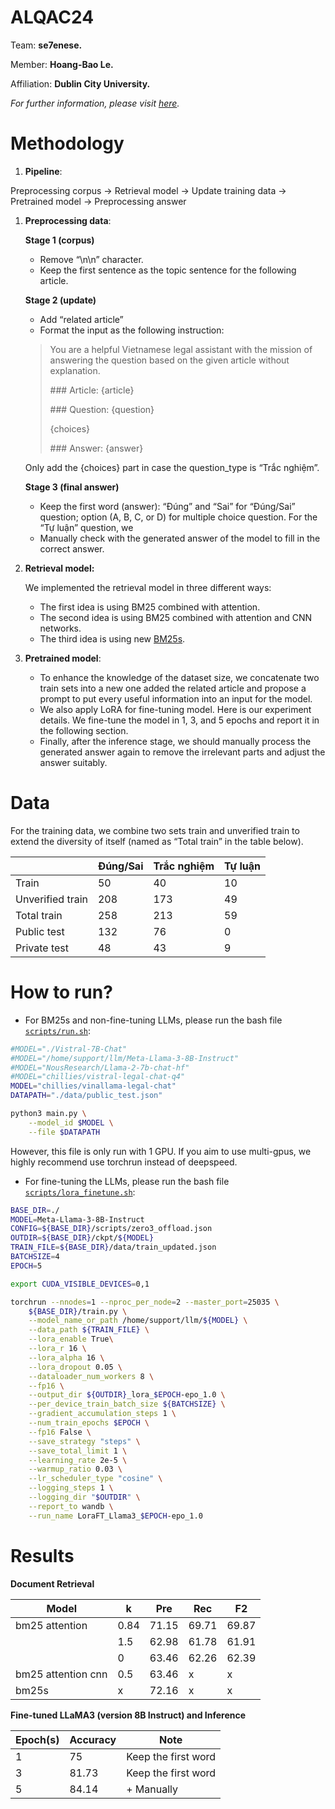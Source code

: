 # ALQAC24

Team: **se7enese.**

Member: **Hoang-Bao Le.** 

Affiliation: **Dublin City University.**  

_For further information, please visit [here](<https://baohl00.github.io/>)._

# Methodology

1. **Pipeline**: 

Preprocessing corpus → Retrieval model → Update training data → Pretrained model → Preprocessing answer 

1. **Preprocessing data**:
    
    **Stage 1 (corpus)**
    
    - Remove “\n\n” character.
    - Keep the first sentence as the topic sentence for the following article.
    
    **Stage 2 (update)**
    
    - Add “related article”
    - Format the input as the following instruction:
    
    > You are a helpful Vietnamese legal assistant with the mission of answering the question based on the given article without explanation.
    >  
    > \### Article: {article}
    >  
    > \### Question: {question}
    >  
    > {choices}
    >  
    > \### Answer: {answer} 
   
    Only add the {choices} part in case the question_type is “Trắc nghiệm”.
    
    **Stage 3 (final answer)**
    
    - Keep the first word (answer): “Đúng” and “Sai” for “Đúng/Sai” question; option (A, B, C, or D) for multiple choice question. For the “Tự luận” question, we
    - Manually check with the generated answer of the model to fill in the correct answer.

2. **Retrieval model:**
    
    We implemented the retrieval model in three different ways:
    
    - The first idea is using BM25 combined with attention.
    - The second idea is using BM25 combined with attention and CNN networks.
    - The third idea is using new [BM25s](https://bm25s.github.io).

3. **Pretrained model**: 
    - To enhance the knowledge of the dataset size, we concatenate two train sets into a new one added the related article and propose a prompt to put every useful information into an input for the model.
    - We also apply LoRA for fine-tuning model. Here is our experiment details. We fine-tune the model in 1, 3, and 5 epochs and report it in the following section.
    - Finally, after the inference stage, we should manually process the generated answer again to remove the irrelevant parts and adjust the answer suitably.

# Data

For the training data, we combine two sets train and unverified train to extend the diversity of itself (named as “Total train” in the table below).

 

|  | Đúng/Sai | Trắc nghiệm | Tự luận |
| --- | --- | --- | --- |
| Train | 50 | 40 | 10 |
| Unverified train | 208 | 173 | 49 |
| Total train | 258 | 213 | 59 |
| Public test | 132 | 76 | 0 |
| Private test | 48 | 43 | 9 |

# How to run?

- For BM25s and non-fine-tuning LLMs, please run the bash file [`scripts/run.sh`](scripts/run.sh):

```bash
#MODEL="./Vistral-7B-Chat"
#MODEL="/home/support/llm/Meta-Llama-3-8B-Instruct"
#MODEL="NousResearch/Llama-2-7b-chat-hf"
#MODEL="chillies/vistral-legal-chat-q4"
MODEL="chillies/vinallama-legal-chat"
DATAPATH="./data/public_test.json"

python3 main.py \
	--model_id $MODEL \
	--file $DATAPATH
```

However, this file is only run with 1 GPU. If you aim to use multi-gpus, we highly recommend use torchrun instead of deepspeed.  

- For fine-tuning the LLMs, please run the bash file [`scripts/lora_finetune.sh`](scripts/lora_finetune.sh):

```bash
BASE_DIR=./
MODEL=Meta-Llama-3-8B-Instruct
CONFIG=${BASE_DIR}/scripts/zero3_offload.json
OUTDIR=${BASE_DIR}/ckpt/${MODEL}
TRAIN_FILE=${BASE_DIR}/data/train_updated.json
BATCHSIZE=4
EPOCH=5

export CUDA_VISIBLE_DEVICES=0,1

torchrun --nnodes=1 --nproc_per_node=2 --master_port=25035 \
	${BASE_DIR}/train.py \
	--model_name_or_path /home/support/llm/${MODEL} \
	--data_path ${TRAIN_FILE} \
	--lora_enable True\
	--lora_r 16 \
	--lora_alpha 16 \
	--lora_dropout 0.05 \
	--dataloader_num_workers 8 \
	--fp16 \
	--output_dir ${OUTDIR}_lora_$EPOCH-epo_1.0 \
	--per_device_train_batch_size ${BATCHSIZE} \
	--gradient_accumulation_steps 1 \
	--num_train_epochs $EPOCH \
	--fp16 False \
	--save_strategy "steps" \
	--save_total_limit 1 \
	--learning_rate 2e-5 \
	--warmup_ratio 0.03 \
	--lr_scheduler_type "cosine" \
	--logging_steps 1 \
	--logging_dir "$OUTDIR" \
	--report_to wandb \
	--run_name LoraFT_Llama3_$EPOCH-epo_1.0
```

# Results

**Document Retrieval**

| Model | k | Pre | Rec | F2 |
| --- | --- | --- | --- | --- |
| bm25 attention | 0.84 | 71.15 | 69.71 | 69.87 |
|  | 1.5 | 62.98 | 61.78 | 61.91 |
|  | 0 | 63.46 | 62.26 | 62.39 |
| bm25 attention cnn | 0.5 | 63.46 | x | x |
| bm25s | x | 72.16 | x | x |

**Fine-tuned LLaMA3 (version 8B Instruct) and Inference**

| Epoch(s) | Accuracy | Note |
| --- | --- | --- |
| 1 | 75 | Keep the first word |
| 3 | 81.73 | Keep the first word |
| 5 | 84.14 | + Manually  |
